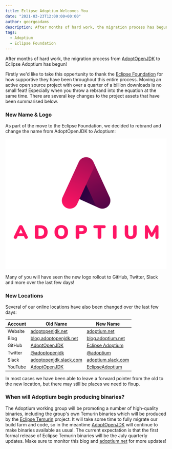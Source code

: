 ```yaml
---
title: Eclipse Adoptium Welcomes You
date: "2021-03-23T12:00:00+00:00"
author: georgeadams
description: After months of hard work, the migration process has begun!
tags:
  - Adoptium
  - Eclipse Foundation
---
```


After months of hard work, the migration process from [AdoptOpenJDK](https://adoptopenjdk.net) to Eclipse Adoptium has begun!

Firstly we'd like to take this oppertunity to thank the [Eclipse Foundation](https://www.eclipse.org/) for how supportive they have been throughout this entire process. Moving an active open source project with over a quarter of a billion downloads is no small feat! Especially when you throw a rebrand into the equation at the same time. There are several key changes to the project assets that have been summarised below.

### New Name & Logo
As part of the move to the Eclipse Foundation, we decided to rebrand and change the name from AdoptOpenJDK to Adoptium:

![Adoptium Logo](./adoptium_logo.png)

Many of you will have seen the new logo rollout to GitHub, Twitter, Slack and more over the last few days!

### New Locations
Several of our online locations have also been changed over the last few days:

| Account | Old Name | New Name |
| --- | --- | --- |
| Website | [adoptopenjdk.net](https://adoptopenjdk.net) | [adoptium.net](https://adoptium.net) |
| Blog | [blog.adoptopenjdk.net](https://blog.adoptopenjdk.net) | [blog.adoptium.net](https://blog.adoptium.net) |
| GitHub | [AdoptOpenJDK](https://github.com/adoptopenjdk) | [Eclipse Adoptium](https://github.com/adoptium) |
| Twitter | [@adoptopenjdk](https://twitter.com/adoptopenjdk) | [@adoptium](https://twitter.com/adoptium) |
| Slack | [adoptopenjdk.slack.com](https://adoptopenjdk.slack.com) | [adoptium.slack.com](https://adoptium.slack.com) |
| YouTube | [AdoptOpenJDK](https://www.youtube.com/c/AdoptOpenJDK) | [EclipseAdoptium](https://www.youtube.com/c/EclipseAdoptium) |

In most cases we have been able to leave a forward pointer from the old to the new location, but there may still be places we need to fixup.
### When will Adoptium begin producing binaries?
The Adoptium working group will be promoting a number of high-quality binaries, including the group's own Temurin binaries which will be produced by the [Eclipse Temurin](https://projects.eclipse.org/projects/adoptium.temurin) project. It will take some time to fully migrate our build farm and code, so in the meantime [AdoptOpenJDK](https://adoptopenjdk.net) will continue to make binaries available as usual. The current expectation is that the first formal release of Eclipse Temurin binaries will be the July quarterly updates. Make sure to monitor this blog and [adoptium.net](https://adoptium.net) for more updates!
